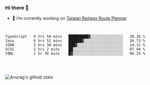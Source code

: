 ### Hi there 👋

- 🔭 I’m currently working on [Taiwan Railway Route Planner](https://github.com/Taiwan-Railway-Route-Planner)

<br/>

<!--START_SECTION:waka-->
```text
TypeScript   9 hrs 50 mins   █████████▓░░░░░░░░░░░░░░░   38.26 % 
Java         6 hrs 52 mins   ██████▓░░░░░░░░░░░░░░░░░░   26.73 % 
JSON         3 hrs 38 mins   ███▓░░░░░░░░░░░░░░░░░░░░░   14.11 % 
SCSS         2 hrs 2 mins    ██░░░░░░░░░░░░░░░░░░░░░░░   07.94 % 
YAML         1 hr 36 mins    █▓░░░░░░░░░░░░░░░░░░░░░░░   06.25 % 
```
<!--END_SECTION:waka-->

<br/>
<br/>

![Anurag's github stats](https://github-readme-stats.vercel.app/api?username=DepickereSven&show_icons=true&theme=tokyonight)



<!--
**DepickereSven/DepickereSven** is a ✨ _special_ ✨ repository because its `README.md` (this file) appears on your GitHub profile.

Here are some ideas to get you started:

- 🔭 I’m currently working on ...
- 🌱 I’m currently learning ...
- 👯 I’m looking to collaborate on ...
- 🤔 I’m looking for help with ...
- 💬 Ask me about ...
- 📫 How to reach me: ...
- 😄 Pronouns: ...
- ⚡ Fun fact: ...
-->

